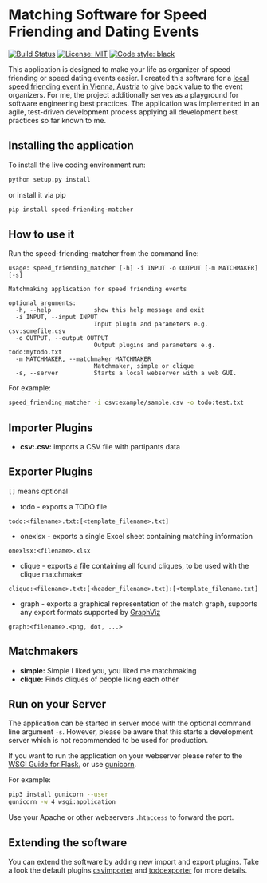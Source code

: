 # Matching Software for Speed Friending and Dating Events
[![Build Status](https://travis-ci.org/DiffSK/configobj.svg?branch=master)](https://travis-ci.org/machinekoder/speed-friending-and-dating-matcher)
[![License: MIT](https://img.shields.io/badge/License-MIT-yellow.svg)](https://github.com/machinekoder/speed-friending-matcher/blob/master/LICENSE)
[![Code style: black](https://img.shields.io/badge/code%20style-black-000000.svg)](https://github.com/ambv/black)

This application is designed to make your life as organizer of speed friending or speed dating events easier. I created this software for a [local speed friending event in Vienna, Austria](https://www.meetup.com/de-DE/speed-friending-events/) to give back value to the event organizers. For me, the project additionally serves as a playground for software engineering best practices. The application was implemented in an agile, test-driven development process applying all development best practices so far known to me.

## Installing the application
To install the live coding environment run:

```bash
python setup.py install
```

or install it via pip

```bash
pip install speed-friending-matcher
```

## How to use it
Run the speed-friending-matcher from the command line:
```
usage: speed_friending_matcher [-h] -i INPUT -o OUTPUT [-m MATCHMAKER] [-s]

Matchmaking application for speed friending events

optional arguments:
  -h, --help            show this help message and exit
  -i INPUT, --input INPUT
                        Input plugin and parameters e.g. csv:somefile.csv
  -o OUTPUT, --output OUTPUT
                        Output plugins and parameters e.g. todo:mytodo.txt
  -m MATCHMAKER, --matchmaker MATCHMAKER
                        Matchmaker, simple or clique
  -s, --server          Starts a local webserver with a web GUI.
```

For example:
```bash
speed_friending_matcher -i csv:example/sample.csv -o todo:test.txt
```

## Importer Plugins

* **csv:<filename>.csv:** imports a CSV file with partipants data

## Exporter Plugins

`[]` means optional

* todo - exports a TODO file
```
todo:<filename>.txt:[<template_filename>.txt]
```

* onexlsx - exports a single Excel sheet containing matching information
```
onexlsx:<filename>.xlsx
```

* clique - exports a file containing all found cliques, to be used with the clique matchmaker
```
clique:<filename>.txt:[<header_filename>.txt]:[<template_filename.txt]
```

* graph - exports a graphical representation of the match graph, supports any export formats supported by [GraphViz](https://www.graphviz.org/)
```
graph:<filename>.<png, dot, ...>
```

## Matchmakers

* **simple:** Simple I liked you, you liked me matchmaking
* **clique:** Finds cliques of people liking each other

## Run on your Server

The application can be started in server mode with the optional command line argument `-s`.
However, please be aware that this starts a development server which is not recommended
to be used for production.

If you want to run the application on your webserver please refer to 
the [WSGI Guide for Flask.](http://flask.pocoo.org/docs/1.0/deploying/mod_wsgi/) or 
use [gunicorn](https://gunicorn.org/).

For example:
```bash
pip3 install gunicorn --user
gunicorn -w 4 wsgi:application
```

Use your Apache or other webservers `.htaccess` to forward the port.

## Extending the software
You can extend the software by adding new import and export plugins. Take a look the default plugins
 [csvimporter](./importer/csvimporter.py) and [todoexporter](./exporter/todoexporter.py) for more details.

